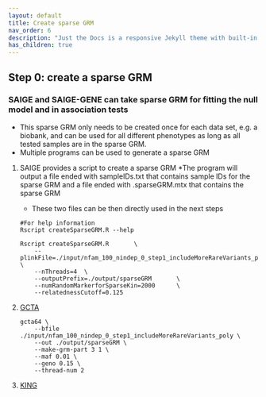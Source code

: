 ```yaml
---
layout: default
title: Create sparse GRM
nav_order: 6
description: "Just the Docs is a responsive Jekyll theme with built-in search that is easily customizable and hosted on GitHub Pages."
has_children: true
---
```


## Step 0: create a sparse GRM


### SAIGE and SAIGE-GENE can take sparse GRM for fitting the null model and in association tests

* This sparse GRM only needs to be created once for each data set, e.g. a biobank,  and can be used for all different phenotypes as long as all tested samples are in the sparse GRM.
* Multiple programs can be used to generate a sparse GRM


1. SAIGE provides a script to create a sparse GRM
    *The program will output a file ended with sampleIDs.txt that contains sample IDs for the sparse GRM and a file ended with .sparseGRM.mtx that contains the sparse GRM
    * These two files can be then directly used in the next steps 

    ```
    #For help information
    Rscript createSparseGRM.R --help
    ```


    ``` 
    Rscript createSparseGRM.R       \
        --plinkFile=./input/nfam_100_nindep_0_step1_includeMoreRareVariants_poly \
        --nThreads=4  \
        --outputPrefix=./output/sparseGRM       \
        --numRandomMarkerforSparseKin=2000      \
        --relatednessCutoff=0.125
    ```
2. [GCTA](https://yanglab.westlake.edu.cn/software/gcta/#MakingaGRM)

    ```
    gcta64 \
        --bfile ./input/nfam_100_nindep_0_step1_includeMoreRareVariants_poly \
        --out ./output/sparseGRM \
        --make-grm-part 3 1 \
        --maf 0.01 \
        --geno 0.15 \
        --thread-num 2
    ```

3. [KING](https://www.kingrelatedness.com/manual.shtml)
